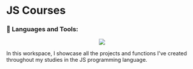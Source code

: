 # JS Courses
### 🔨 Languages and Tools:
<p align="center">
    <img src="https://skillicons.dev/icons?i=html,css,js" />
</p>

In this workspace, I showcase all the projects and functions I've created throughout my studies in the JS programming language.
